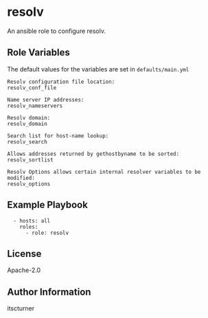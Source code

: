 resolv
======

An ansible role to configure resolv.

Role Variables
--------------
The default values for the variables are set in `defaults/main.yml`
```
Resolv configuration file location:
resolv_conf_file

Name server IP addresses:
resolv_nameservers

Resolv domain:
resolv_domain

Search list for host-name lookup:
resolv_search

Allows addresses returned by gethostbyname to be sorted:
resolv_sortlist

Resolv Options allows certain internal resolver variables to be modified:
resolv_options
```

Example Playbook
----------------
```
  - hosts: all
    roles:
      - role: resolv
```

License
-------

Apache-2.0

Author Information
------------------

itscturner
